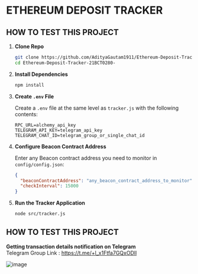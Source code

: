 # ETHEREUM DEPOSIT TRACKER

## HOW TO TEST THIS PROJECT

1. **Clone Repo**

    ```bash
    git clone https://github.com/AdityaGautam1911/Ethereum-Deposit-Tracker-21BCT0280-.git
    cd Ethereum-Deposit-Tracker-21BCT0280-
    ```

2. **Install Dependencies**

    ```bash
    npm install
    ```

3. **Create `.env` File**

   Create a `.env` file at the same level as `tracker.js` with the following contents:

    ```env
    RPC_URL=alchemy_api_key
    TELEGRAM_API_KEY=telegram_api_key
    TELEGRAM_CHAT_ID=telegram_group_or_single_chat_id
    ```

4. **Configure Beacon Contract Address**

   Enter any Beacon contract address you need to monitor in `config/config.json`:

    ```json
    {
      "beaconContractAddress": "any_beacon_contract_address_to_monitor",
      "checkInterval": 15000
    }
    ```

5. **Run the Tracker Application**

    ```bash
    node src/tracker.js
    ```

## HOW TO TEST THIS PROJECT

**Getting transaction details notification on Telegram**
<br>
Telegram Group Link : https://t.me/+l_x1Ftfa7GQxODll

![image](https://github.com/user-attachments/assets/861294d7-6f29-4acb-97a3-0fee94ffd8d7)
